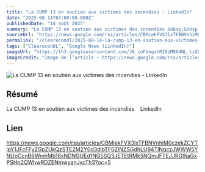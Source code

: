 ```yaml
---
title: "La CUMP 13 en soutien aux victimes des incendies - LinkedIn"
date: "2025-08-14T07:00:00.000Z"
publishedDate: "14 août 2025"
summary: "La CUMP 13 en soutien aux victimes des incendies &nbsp;&nbsp; LinkedIn"
sourceUrl: "https://news.google.com/rss/articles/CBMiekFVX3lxTFBNVnhiM0czekZCYTlpY1JFcFFyZGpZUkQzSTE2M2Y0d3dibTF0ZlNZSGdhLU94TlNqczJWWW5YNUpCcnB6WmhMb18xNDNGUEd1NG5SQ3JETEtRMk5NQmJFTEJJRG9iaGxPSHp2QWhwRDZENmwyanJxcTh3?oc=5"
permalink: "/clearecondl/2025-08-14-la-cump-13-en-soutien-aux-victimes-des-incendies-linkedin"
tags: ["CleareconDL", "Google News (LinkedIn)"]
imageUrl: "https://lh3.googleusercontent.com/J6_coFbogxhRI9iM864NL_liGXvsQp2AupsKei7z0cNNfDvGUmWUy20nuUhkREQyrpY4bEeIBuc=s0-w300"
imageCredit: "Image de l’article — https://news.google.com/rss/articles/CBMiekFVX3lxTFBNVnhiM0czekZCYTlpY1JFcFFyZGpZUkQzSTE2M2Y0d3dibTF0ZlNZSGdhLU94TlNqczJWWW5YNUpCcnB6WmhMb18xNDNGUEd1NG5SQ3JETEtRMk5NQmJFTEJJRG9iaGxPSHp2QWhwRDZENmwyanJxcTh3?oc=5"
---
```


![La CUMP 13 en soutien aux victimes des incendies - LinkedIn](https://lh3.googleusercontent.com/J6_coFbogxhRI9iM864NL_liGXvsQp2AupsKei7z0cNNfDvGUmWUy20nuUhkREQyrpY4bEeIBuc=s0-w300)

## Résumé

La CUMP 13 en soutien aux victimes des incendies &nbsp;&nbsp; LinkedIn

## Lien

https://news.google.com/rss/articles/CBMiekFVX3lxTFBNVnhiM0czekZCYTlpY1JFcFFyZGpZUkQzSTE2M2Y0d3dibTF0ZlNZSGdhLU94TlNqczJWWW5YNUpCcnB6WmhMb18xNDNGUEd1NG5SQ3JETEtRMk5NQmJFTEJJRG9iaGxPSHp2QWhwRDZENmwyanJxcTh3?oc=5
